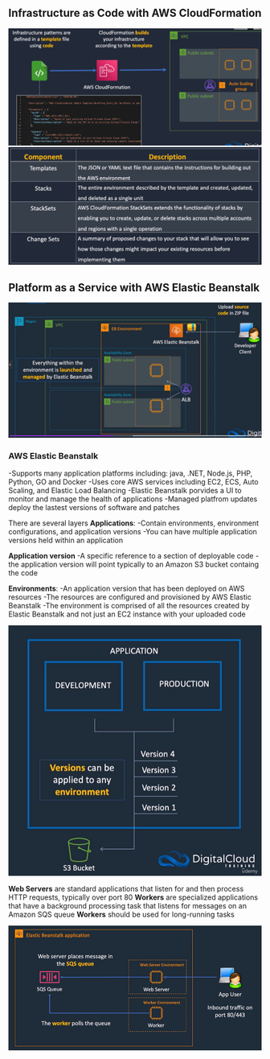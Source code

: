 ## Infrastructure as Code with AWS CloudFormation
![alt text](./Images/image1.png)
![alt text](./Images/image2.png)

## Platform as a Service with AWS Elastic Beanstalk
![alt text](./Images/image3.png)

### AWS Elastic Beanstalk
-Supports many application platforms including: java, .NET, Node.js, PHP, Python, GO and Docker
-Uses core AWS services including EC2, ECS, Auto Scaling, and Elastic Load Balancing
-Elastic Beanstalk porvides a UI to monitor and manage the health of applications
-Managed platfrom updates deploy the lastest versions of software and patches

There are several layers
**Applications**:
-Contain environments, environment configurations, and application versions
-You can have multiple application versions held within an application

**Application version**
-A specific reference to a section of deployable code
-the application version will point typically to an Amazon S3 bucket containg the code

**Environments**:
-An application version that has been deployed on AWS resources
-The resources are configured and provisioned by AWS Elastic Beanstalk
-The environment is comprised of all the resources created by Elastic Beanstalk and not just an EC2 instance with your uploaded code

![alt text](./Images/image4.png)

**Web Servers** are standard applications that listen for and then process HTTP requests, typically over port 80
**Workers** are specialized applications that have a background processing task that listens for messages on an Amazon SQS queue
**Workers** should be used for long-running tasks

![alt text](./Images/image5.png)
